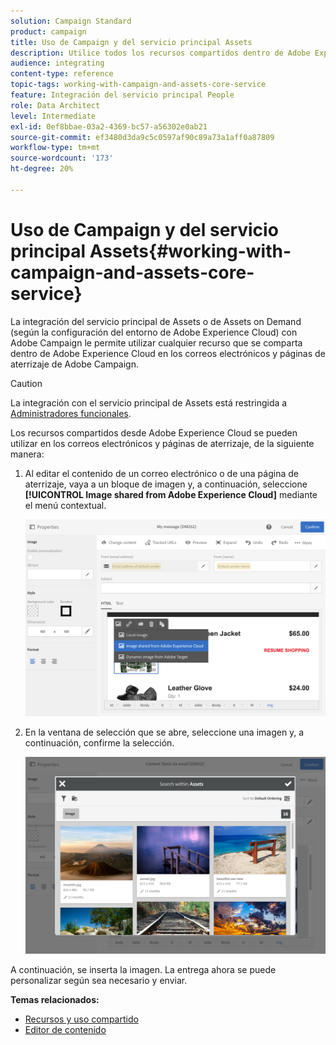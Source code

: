 ```yaml
---
solution: Campaign Standard
product: campaign
title: Uso de Campaign y del servicio principal Assets
description: Utilice todos los recursos compartidos dentro de Adobe Experience Cloud en sus mensajes de Adobe Campaign y páginas de destino gracias a la integración del servicio principal de Assets.
audience: integrating
content-type: reference
topic-tags: working-with-campaign-and-assets-core-service
feature: Integración del servicio principal People
role: Data Architect
level: Intermediate
exl-id: 0ef8bbae-03a2-4369-bc57-a56302e0ab21
source-git-commit: ef3480d3da9c5c0597af90c89a73a1aff0a87809
workflow-type: tm+mt
source-wordcount: '173'
ht-degree: 20%

---
```


# Uso de Campaign y del servicio principal Assets{#working-with-campaign-and-assets-core-service}

La integración del servicio principal de Assets o de Assets on Demand (según la configuración del entorno de Adobe Experience Cloud) con Adobe Campaign le permite utilizar cualquier recurso que se comparta dentro de Adobe Experience Cloud en los correos electrónicos y páginas de aterrizaje de Adobe Campaign.

>[!CAUTION]
>
> La integración con el servicio principal de Assets está restringida a [Administradores funcionales](../../administration/using/users-management.md#functional-administrators).

Los recursos compartidos desde Adobe Experience Cloud se pueden utilizar en los correos electrónicos y páginas de aterrizaje, de la siguiente manera:

1. Al editar el contenido de un correo electrónico o de una página de aterrizaje, vaya a un bloque de imagen y, a continuación, seleccione **[!UICONTROL Image shared from Adobe Experience Cloud]** mediante el menú contextual.

   ![](assets/dam_insert_image_dce.png)

1. En la ventana de selección que se abre, seleccione una imagen y, a continuación, confirme la selección.

   ![](assets/dam_shared_image_selection.png)

A continuación, se inserta la imagen. La entrega ahora se puede personalizar según sea necesario y enviar.

**Temas relacionados:**

* [Recursos y uso compartido](https://docs.adobe.com/content/help/es-ES/core-services/interface/assets/experience-cloud-assets.html)
* [Editor de contenido](../../designing/using/personalization.md#example-email-personalization)
